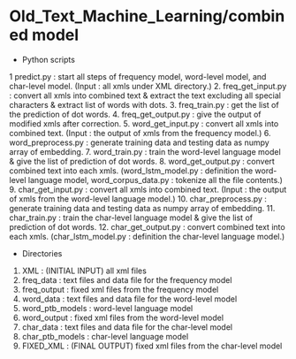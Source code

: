 # Old_Text_Machine_Learning/combined model

* Python scripts

1 predict.py : start all steps of frequency model, word-level model, and char-level model. (Input : all xmls under XML directory.)
2. freq_get_input.py : convert all xmls into combined text & extract the text excluding all special characters & extract list of words with dots.
3. freq_train.py : get the list of the prediction of dot words.
4. freq_get_output.py : give the output of modified xmls after correction.
5. word_get_input.py : convert all xmls into combined text. (Input : the output of xmls from the frequency model.)
6. word_preprocess.py : generate training data and testing data as numpy array of embedding.
7. word_train.py : train the word-level language model & give the list of prediction of dot words.
8. word_get_output.py : convert combined text into each xmls. (word_lstm_model.py : definition the word-level language model, word_corpus_data.py : tokenize all the file contents.)
9. char_get_input.py : convert all xmls into combined text. (Input : the output of xmls from the word-level language model.)
10. char_preprocess.py : generate training data and testing data as numpy array of embedding.
11. char_train.py : train the char-level language model & give the list of prediction of dot words.
12. char_get_output.py : convert combined text into each xmls. (char_lstm_model.py : definition the char-level language model.)

* Directories
1. XML : (INITIAL INPUT) all xml files
2. freq_data : text files and data file for the frequency model
3. freq_output : fixed xml files from the frequency model
4. word_data : text files and data file for the word-level model
5. word_ptb_models : word-level language model
6. word_output : fixed xml files from the word-level model
7. char_data : text files and data file for the char-level model
8. char_ptb_models : char-level language model
9. FIXED_XML : (FINAL OUTPUT) fixed xml files from the char-level model